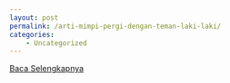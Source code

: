 ```yaml
---
layout: post
permalink: /arti-mimpi-pergi-dengan-teman-laki-laki/
categories:
    - Uncategorized
---
```


[Baca Selengkapnya](/10)